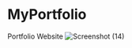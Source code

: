 # MyPortfolio
 Portfolio Website
![Screenshot (14)](https://user-images.githubusercontent.com/100525567/196047446-ccd60263-94f8-4021-8c37-e01aaeec5979.png)
